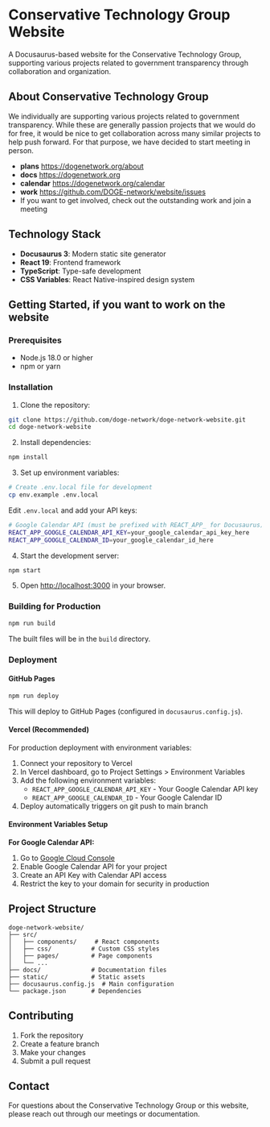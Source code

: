 # Conservative Technology Group Website

A Docusaurus-based website for the Conservative Technology Group, supporting various projects related to government transparency through collaboration and organization.

## About Conservative Technology Group

We individually are supporting various projects related to government transparency. While these are generally passion projects that we would do for free, it would be nice to get collaboration across many similar projects to help push forward. For that purpose, we have decided to start meeting in person.

- **plans** https://dogenetwork.org/about
- **docs** https://dogenetwork.org
- **calendar** https://dogenetwork.org/calendar
- **work** https://github.com/DOGE-network/website/issues
- If you want to get involved, check out the outstanding work and join a meeting

## Technology Stack

- **Docusaurus 3**: Modern static site generator
- **React 19**: Frontend framework
- **TypeScript**: Type-safe development
- **CSS Variables**: React Native-inspired design system

## Getting Started, if you want to work on the website

### Prerequisites

- Node.js 18.0 or higher
- npm or yarn

### Installation

1. Clone the repository:
```bash
git clone https://github.com/doge-network/doge-network-website.git
cd doge-network-website
```

2. Install dependencies:
```bash
npm install
```

3. Set up environment variables:
```bash
# Create .env.local file for development
cp env.example .env.local
```

Edit `.env.local` and add your API keys:
```bash
# Google Calendar API (must be prefixed with REACT_APP_ for Docusaurus)
REACT_APP_GOOGLE_CALENDAR_API_KEY=your_google_calendar_api_key_here
REACT_APP_GOOGLE_CALENDAR_ID=your_google_calendar_id_here

```

4. Start the development server:
```bash
npm start
```

5. Open [http://localhost:3000](http://localhost:3000) in your browser.

### Building for Production

```bash
npm run build
```

The built files will be in the `build` directory.

### Deployment

#### GitHub Pages
```bash
npm run deploy
```

This will deploy to GitHub Pages (configured in `docusaurus.config.js`).

#### Vercel (Recommended)
For production deployment with environment variables:

1. Connect your repository to Vercel
2. In Vercel dashboard, go to Project Settings > Environment Variables
3. Add the following environment variables:
   - `REACT_APP_GOOGLE_CALENDAR_API_KEY` - Your Google Calendar API key
   - `REACT_APP_GOOGLE_CALENDAR_ID` - Your Google Calendar ID
4. Deploy automatically triggers on git push to main branch

#### Environment Variables Setup

**For Google Calendar API:**
1. Go to [Google Cloud Console](https://console.cloud.google.com/)
2. Enable Google Calendar API for your project
3. Create an API Key with Calendar API access
4. Restrict the key to your domain for security in production

## Project Structure

```
doge-network-website/
├── src/
│   ├── components/     # React components
│   ├── css/           # Custom CSS styles
│   ├── pages/         # Page components
│   └── ...
├── docs/              # Documentation files
├── static/            # Static assets
├── docusaurus.config.js  # Main configuration
└── package.json       # Dependencies
```

## Contributing

1. Fork the repository
2. Create a feature branch
3. Make your changes
4. Submit a pull request

## Contact

For questions about the Conservative Technology Group or this website, please reach out through our meetings or documentation.
